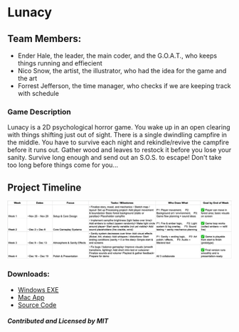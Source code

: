 # Lunacy

## Team Members:
* Ender Hale, the leader, the main coder, and the G.O.A.T., who keeps things running and effiecient
* Nico Snow, the artist, the illustrator, who had the idea for the game and the art
* Forrest Jefferson, the time manager, who checks if we are keeping track with schedule
  
### Game Description
Lunacy is a 2D psychological horror game. You wake up in an open clearing with things shifting just out of sight. There is a single dwindling campfire in the middle. You have to survive each night and rekindle/revive the campfire before it runs out. Gather wood and leaves to restock it before you lose your sanity. Survive long enough and send out an S.O.S. to escape! Don't take too long before things come for you...

## Project Timeline
![Timeline](https://github.com/BugSlayer360/GroupGame/blob/main/images/Timeline.png)


### Downloads:
* [Windows EXE]()
* [Mac App]()
* [Source Code](https://github.com/BugSlayer360/GroupGame/tree/main/src)

##### Contributed and Licensed by MIT
